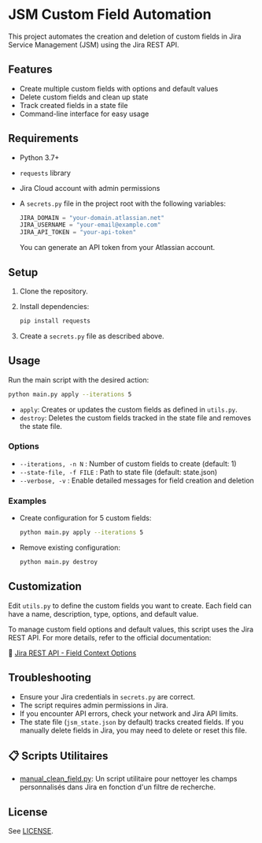# JSM Custom Field Automation

This project automates the creation and deletion of custom fields in Jira Service Management (JSM) using the Jira REST API.

## Features

- Create multiple custom fields with options and default values
- Delete custom fields and clean up state
- Track created fields in a state file
- Command-line interface for easy usage

## Requirements

- Python 3.7+
- `requests` library
- Jira Cloud account with admin permissions
- A `secrets.py` file in the project root with the following variables:
  
  ```python
  JIRA_DOMAIN = "your-domain.atlassian.net"
  JIRA_USERNAME = "your-email@example.com"
  JIRA_API_TOKEN = "your-api-token"
  ```

  You can generate an API token from your Atlassian account.

## Setup

1. Clone the repository.

2. Install dependencies:

   ```bash
   pip install requests
   ```

3. Create a `secrets.py` file as described above.

## Usage

Run the main script with the desired action:

```bash
python main.py apply --iterations 5
```

- `apply`: Creates or updates the custom fields as defined in `utils.py`.
- `destroy`: Deletes the custom fields tracked in the state file and removes the state file.

### Options

- `--iterations, -n N` : Number of custom fields to create (default: 1)
- `--state-file, -f FILE` : Path to state file (default: state.json)
- `--verbose, -v` : Enable detailed messages for field creation and deletion

### Examples

- Create configuration for 5 custom fields:

  ```bash
  python main.py apply --iterations 5
  ```

- Remove existing configuration:

  ```bash
  python main.py destroy
  ```

## Customization

Edit `utils.py` to define the custom fields you want to create. Each field can have a name, description, type, options, and default value.

To manage custom field options and default values, this script uses the Jira REST API. For more details, refer to the official documentation:

🔗 [Jira REST API - Field Context Options](https://developer.atlassian.com/cloud/jira/platform/rest/v3/api-group-issue-custom-field-options/#api-rest-api-3-field-fieldid-context-contextid-option-post)

## Troubleshooting

- Ensure your Jira credentials in `secrets.py` are correct.
- The script requires admin permissions in Jira.
- If you encounter API errors, check your network and Jira API limits.
- The state file (`jsm_state.json` by default) tracks created fields. If you manually delete fields in Jira, you may need to delete or reset this file.

## 📋 Scripts Utilitaires

- [manual_clean_field.py](./manual_clean_field.py): Un script utilitaire pour nettoyer les champs personnalisés dans Jira en fonction d'un filtre de recherche.

## License

See [LICENSE](LICENSE).
